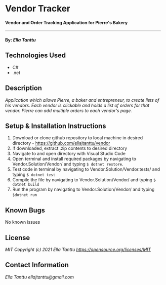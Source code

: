 # Vendor Tracker

#### Vendor and Order Tracking Application for Pierre's Bakery
---
#### By: _**Ella Tanttu**_

## Technologies Used

- C#
- .net

## Description

_Application which allows Pierre, a baker and entrepreneur, to create lists of his vendors. Each vendor is clickable and holds a list of orders for that vendor. Pierre can add multiple orders to each vendor's page._

## Setup & Installation Instructions

1. Download or clone github repository to local machine in desired directory - https://github.com/ellajtanttu/vendor
2. If downloaded, extract .zip contents to desired directory
3. Navigate to and open directory with Visual Studio Code
4. Open terminal and install required packages by navigating to Vendor.Solution/Vendor/ and typing `$ dotnet restore`.
5. Test code in terminal by navigating to Vendor.Solution/Vendor.tests/ and  typing `$ dotnet test`
6. Compile the file by navigating to Vendor.Solution/Vendor/ and typing  `$ dotnet build`
7. Run the program by navigating to Vendor.Solution/Vendor/ and typing `$dotnet run`

## Known Bugs

No known issues

## License

_MIT Copyright (c) 2021 Ella Tanttu_
_https://opensource.org/licenses/MIT_

## Contact Information

_Ella Tanttu ellajtanttu@gmail.com_
